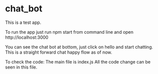 # chat_bot
This is a test app.

To run the app just run 
npm start from command line and open http://localhost:3000

You can see the chat bot at bottom, just click on hello and start chatting. This is a straight forward chat happy flow as of now. 

To check the code: 
The main file is index.js 
All the code change can be seen in this file.

